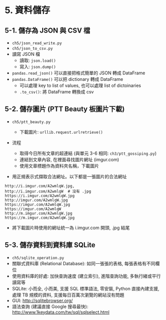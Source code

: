 # 5. 資料儲存

## 5-1. 儲存為 JSON 與 CSV 檔

* `ch5/json_read_write.py`
* `ch5/json_to_csv.py`
* 讀寫 JSON 檔
  * 讀取: `json.load()`
  * 寫入: `json.dump()`
* `pandas.read_json()` 可以直接把格式簡單的 JSON 轉成 DataFrame
* `pandas.DataFrame()` 可以把 dictionary 轉成 DataFrame
  * 可以處理 key to list of values, 也可以處理 list of dictoinaries
  * `.to_csv()`: 將 DataFrame 轉換成 csv

## 5-2. 儲存圖片 (PTT Beauty 板圖片下載)

* `ch5/ptt_beauty.py`
  * 下載圖片: `urllib.request.urlretrieve()`

* 流程
  * 取得今日所有文章的超連結 (與單元 3-6 相同: `ch3/ptt_gossiping.py`)
  * 連結到文章內容, 在裡面尋找圖片網址 (imgur.com)
  * 使用文章標題作為資料夾名稱，下載圖片

* 用正規表示式擷取合法網址。以下都是一張圖片的合法網址
```
http://i.imgur.com/A2wmlqW.jpg,
http://i.imgur.com/A2wmlqW  # 沒有 .jpg
https://i.imgur.com/A2wmlqW.jpg
http://imgur.com/A2wmlqW.jpg
https://imgur.com/A2wmlqW.jpg
https://imgur.com/A2wmlqW
http://m.imgur.com/A2wmlqW.jpg
https://m.imgur.com/A2wmlqW.jpg
```
* 將下載圖片時使用的網址統一為 i.imgur.com 開頭, .jpg 結尾
  
## 5-3. 儲存資料到資料庫 SQLite

* `ch5/sqlite_operation.py`
* 關聯式資料庫 (Relational Database): 如同一張張的表格, 每張表格有不同欄位
* 使用資料庫的好處: 加快查詢速度 (建立索引), 進階查詢功能, 多執行緒或平行讀寫等
* SQLite: 小而全, 小而美, 支援 SQL 標準語法, 零安裝, Python 直接內建支援, 處理 TB 規模的資料, 支援每日百萬次瀏覽的網站沒有問題
* GUI: http://sqlitebrowser.org/
* 語法查詢 (建議直接 Google 搜尋最快): http://www.1keydata.com/tw/sql/sqlselect.html